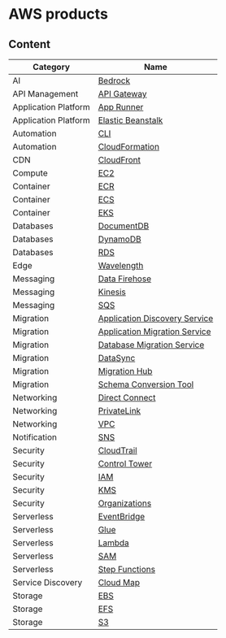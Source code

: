 # AWS products

## Content

Category             | Name
---------------------|--------------------------------------------------------------------------------
AI                   | [Bedrock](aws-ai.md#bedrock)
API Management       | [API Gateway](aws-api-management.md#api-gateway)
Application Platform | [App Runner](aws-application-platform.md#app-runner)
Application Platform | [Elastic Beanstalk](aws-application-platform.md#elastic-beanstalk)
Automation           | [CLI](aws-automation.md#cli)
Automation           | [CloudFormation](aws-automation.md#cloudformation)
CDN                  | [CloudFront](aws-cdn.md#cloudfront)
Compute              | [EC2](aws-compute.md#ec2)
Container            | [ECR](aws-container.md#ecr)
Container            | [ECS](aws-container.md#ecs)
Container            | [EKS](aws-container.md#eks)
Databases            | [DocumentDB](aws-databases.md#documentdb)
Databases            | [DynamoDB](aws-databases.md#dynamodb)
Databases            | [RDS](aws-databases.md#rds)
Edge                 | [Wavelength](aws-edge.md#wavelength)
Messaging            | [Data Firehose](aws-messaging.md#data-firehose)
Messaging            | [Kinesis](aws-messaging.md#kinesis)
Messaging            | [SQS](aws-messaging.md#sqs)
Migration            | [Application Discovery Service](aws-migration.md#application-discovery-service)
Migration            | [Application Migration Service](aws-migration.md#application-migration-service)
Migration            | [Database Migration Service](aws-migration.md#database-migration-service)
Migration            | [DataSync](aws-migration.md#datasync)
Migration            | [Migration Hub](aws-migration.md#migration-hub)
Migration            | [Schema Conversion Tool](aws-migration.md#schema-conversion-tool)
Networking           | [Direct Connect](aws-networking.md#direct-connect)
Networking           | [PrivateLink](aws-networking.md#privatelink)
Networking           | [VPC](aws-networking.md#vpc)
Notification         | [SNS](aws-notification.md#sns)
Security             | [CloudTrail](aws-security.md#cloudtrail)
Security             | [Control Tower](aws-security.md#control-tower)
Security             | [IAM](aws-security.md#iam)
Security             | [KMS](aws-security.md#kms)
Security             | [Organizations](aws-security.md#organizations)
Serverless           | [EventBridge](aws-serverless.md#eventbridge)
Serverless           | [Glue](aws-serverless.md#glue)
Serverless           | [Lambda](aws-serverless.md#lambda)
Serverless           | [SAM](aws-serverless.md#sam)
Serverless           | [Step Functions](aws-serverless.md#step-functions)
Service Discovery    | [Cloud Map](aws-service-discovery.md#cloud-map)
Storage              | [EBS](aws-storage.md#ebs)
Storage              | [EFS](aws-storage.md#efs)
Storage              | [S3](aws-storage.md#s3)
